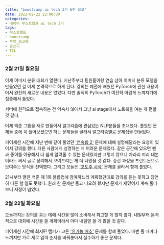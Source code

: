 ```yaml
---
title: "boostcamp ai tech 3기 6주 회고"
date: 2022-02-22 22:00:00
categories:
- 네이버 부스트캠프 ai tech 3기
tags:
- 부스트캠프
- boostcamp
- 부캠_회고록
- 글쓰기
- TIL
---
```


### 2월 21일 월요일

이제 이미지 분류 대회가 열린다. 지난주부터 팀원들이랑 연습 삼아 이미지 분류 모델을 만들었던 걸 이제 본격적으로 하게 된다. 강의는 예전에 배웠던 PyTorch에 관한 내용이어서 완전히 새로운 내용은 없었다. 
다만 솔직히 PyTorch가 여전히 어렵게 느껴지기에 집중해서 들었다.

서버에 원격으로 접속하는 건 익숙치 않아서 그냥 ai stage에서 노트북을 여는 게 편할 것 같다.

어제 백준 그룹을 새로 만들어서 알고리즘에 관심있는 NLP분들을 초대했다. 풀었던 문제들 중에 꼭 풀어보셨으면 하는 문제들을 골라서 알고리즘별로 문제집을 만들었다.

피어세션 시간에 지난 번에 같이 풀었던 ['연속합 2'](https://www.acmicpc.net/problem/13398) 문제에 대해 설명해달라는 요청이 있어서 강의를 했다. 다른 사람에게 설명하는 게 어려운 문제였다. 같은 공간에 있으면 펜과 종이를 이용해서 더 쉽게 알려줄 수 있는 문제였지만 그렇지 않으니 차라리 미리 대본이라도 써서 글로 정리해서 보여드리는 게 더 나았을 것 같다. 중간 과정을 프린트문으로 보여주는 방식을 선택했다. 그리고 오늘은 ['포도주 시식'](https://www.acmicpc.net/problem/2156) 문제를 골라서 함께 풀었다. 

21시부터 열린 백준 제 1회 블롭컵에 참여하느라 계획했던대로 강의를 듣는 못하고 당연히 다른 할 일도 못했다. 원래 한 문제만 풀고 나오려 했지만 문제가 재밌어서 계속 풀다보니 자정이 넘었다.



### 2월 22일 화요일

오늘까지는 강의를 듣는 데에 시간을 많이 소비해서 회고할 게 많지 않다. 내일부터 본격적으로 대회에 시간을 쓸 계획이라서 아마 내일엔 쓸 게 많을 것 같다. 

피어세션 시간에 최지민 캠퍼가 고른 ['유기농 배추'](https://www.acmicpc.net/problem/1012) 문제를 함께 풀었다. 매번 풀 때마다 느끼지만 가로 세로 입력 순서를 바꿔놓아서 실수하기 좋은 문제다. 

